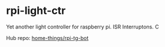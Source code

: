 # rpi-light-ctr
Yet another light controller for raspberry pi. ISR Interruptons. C 

Hub repo: [home-things/rpi-tg-bot](https://github.com/home-things/rpi-tg-bot)
